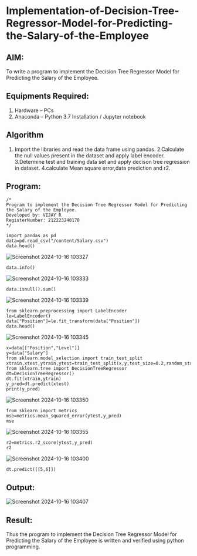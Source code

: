 # Implementation-of-Decision-Tree-Regressor-Model-for-Predicting-the-Salary-of-the-Employee

## AIM:
To write a program to implement the Decision Tree Regressor Model for Predicting the Salary of the Employee.

## Equipments Required:
1. Hardware – PCs
2. Anaconda – Python 3.7 Installation / Jupyter notebook

## Algorithm
1. Import the libraries and read the data frame using pandas.
2.Calculate the null values present in the dataset and apply label encoder. 
3.Determine test and training data set and apply decison tree regression in dataset. 
4.calculate Mean square error,data prediction and r2. 

## Program:
```
/*
Program to implement the Decision Tree Regressor Model for Predicting the Salary of the Employee.
Developed by: VIJAY R
RegisterNumber: 212223240178 
*/
```
```
import pandas as pd
data=pd.read_csv("/content/Salary.csv")
data.head()
```
![Screenshot 2024-10-16 103327](https://github.com/user-attachments/assets/231b8700-a07b-40c3-b6fb-c15107023f37)

```
data.info()
```
![Screenshot 2024-10-16 103333](https://github.com/user-attachments/assets/4caa80c9-3429-4760-88a9-8a49b1d79ba6)

```
data.isnull().sum()
```
![Screenshot 2024-10-16 103339](https://github.com/user-attachments/assets/fad2901f-6674-4427-8186-0d9b38132caf)

```
from sklearn.preprocessing import LabelEncoder
le=LabelEncoder()
data["Position"]=le.fit_transform(data["Position"])
data.head()
```
![Screenshot 2024-10-16 103345](https://github.com/user-attachments/assets/04e5c7b2-7fa3-48a9-bac2-adf558d11ff4)

```
x=data[["Position","Level"]]
y=data["Salary"]
from sklearn.model_selection import train_test_split
xtrain,xtest,ytrain,ytest=train_test_split(x,y,test_size=0.2,random_state=1)
from sklearn.tree import DecisionTreeRegressor
dt=DecisionTreeRegressor()
dt.fit(xtrain,ytrain)
y_pred=dt.predict(xtest)
print(y_pred)
```
![Screenshot 2024-10-16 103350](https://github.com/user-attachments/assets/1a22b001-9296-4f55-aa5d-eb0959e1a6ad)

```
from sklearn import metrics
mse=metrics.mean_squared_error(ytest,y_pred)
mse
```
![Screenshot 2024-10-16 103355](https://github.com/user-attachments/assets/6c56af55-755a-4b7a-9895-2fc2c534084f)


```
r2=metrics.r2_score(ytest,y_pred)
r2
```
![Screenshot 2024-10-16 103400](https://github.com/user-attachments/assets/78ee3590-302b-421b-8476-ef592d645963)

```
dt.predict([[5,6]])
```
## Output:
![Screenshot 2024-10-16 103407](https://github.com/user-attachments/assets/014964a3-e928-43d6-b0a3-71e18cff477c)



## Result:
Thus the program to implement the Decision Tree Regressor Model for Predicting the Salary of the Employee is written and verified using python programming.
